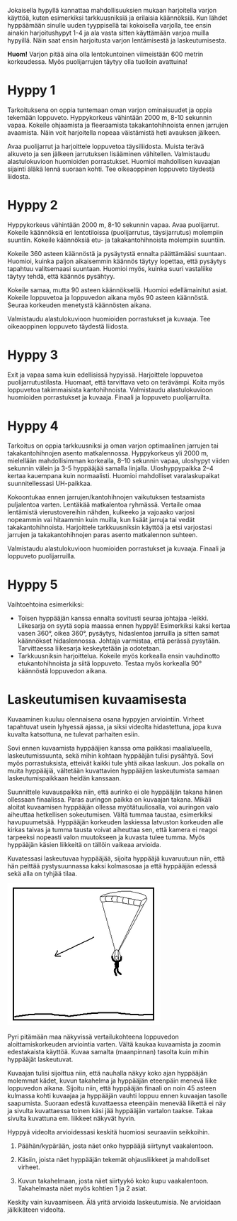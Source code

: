 Jokaisella hypyllä kannattaa mahdollisuuksien mukaan harjoitella varjon
käyttöä, kuten esimerkiksi tarkkuusniksiä ja erilaisia käännöksiä. Kun
lähdet hyppäämään sinulle uuden tyyppisellä tai kokoisella varjolla, tee
ensin ainakin harjoitushypyt 1-4 ja ala vasta sitten käyttämään varjoa
muilla hypyillä. Näin saat ensin harjoitusta varjon lentämisestä ja
laskeutumisesta.

**Huom!** Varjon pitää aina olla lentokuntoinen viimeistään 600 metrin
korkeudessa. Myös puolijarrujen täytyy olla tuolloin avattuina!

 Hyppy 1  
=========

Tarkoituksena on oppia tuntemaan oman varjon ominaisuudet ja oppia
tekemään loppuveto. Hyppykorkeus vähintään 2000 m, 8-10 sekunnin vapaa.
Kokeile ohjaamista ja fleeraamista takakantohihnoista ennen jarrujen
avaamista. Näin voit harjoitella nopeaa väistämistä heti avauksen
jälkeen.

Avaa puolijarrut ja harjoittele loppuvetoa täysiliidosta. Muista terävä
alkuveto ja sen jälkeen jarrutuksen lisääminen vähitellen. Valmistaudu
alastulokuvioon huomioiden porrastukset. Huomioi mahdollisen kuvaajan
sijainti äläkä lennä suoraan kohti. Tee oikeaoppinen loppuveto täydestä
liidosta.

 Hyppy 2  
=========

Hyppykorkeus vähintään 2000 m, 8-10 sekunnin vapaa. Avaa puolijarrut.
Kokeile käännöksiä eri lentotiloissa (puolijarrutus, täysijarrutus)
molempiin suuntiin. Kokeile käännöksiä etu- ja takakantohihnoista
molempiin suuntiin.

Kokeile 360 asteen käännöstä ja pysäytystä ennalta päättämääsi suuntaan.
Huomioi, kuinka paljon aikaisemmin käännös täytyy lopettaa, että
pysäytys tapahtuu valitsemaasi suuntaan. Huomioi myös, kuinka suuri
vastaliike täytyy tehdä, että käännös pysähtyy.

Kokeile samaa, mutta 90 asteen käännöksellä. Huomioi edellämainitut
asiat. Kokeile loppuvetoa ja loppuvedon aikana myös 90 asteen käännöstä.
Seuraa korkeuden menetystä käännösten aikana.

Valmistaudu alastulokuvioon huomioiden porrastukset ja kuvaaja. Tee
oikeaoppinen loppuveto täydestä liidosta.

 Hyppy 3  
=========

Exit ja vapaa sama kuin edellisissä hypyissä. Harjoittele loppuvetoa
puolijarrutustilasta. Huomaat, että tarvittava veto on terävämpi. Koita
myös loppuvetoa takimmaisista kantohihnoista. Valmistaudu
alastulokuvioon huomioiden porrastukset ja kuvaaja. Finaali ja loppuveto
puolijarruilta.

 Hyppy 4  
=========

Tarkoitus on oppia tarkkuusniksi ja oman varjon optimaalinen jarrujen
tai takakantohihnojen asento matkalennossa. Hyppykorkeus yli 2000 m,
mielellään mahdollisimman korkealla, 8–10 sekunnin vapaa, uloshypyt
viiden sekunnin välein ja 3-5 hyppääjää samalla linjalla.
Uloshyppypaikka 2–4 kertaa kauempana kuin normaalisti. Huomioi
mahdolliset varalaskupaikat suunnitellessasi UH-paikkaa.

Kokoontukaa ennen jarrujen/kantohihnojen vaikutuksen testaamista
puljalentoa varten. Lentäkää matkalentoa ryhmässä. Vertaile omaa
lentämistä vierustovereihin nähden, kulkeeko ja vajoaako varjosi
nopeammin vai hitaammin kuin muilla, kun lisäät jarruja tai vedät
takakantohihnoista. Harjoittele tarkkuusniksin käyttöä ja etsi
varjostasi jarrujen ja takakantohihnojen paras asento matkalennon
suhteen.

Valmistaudu alastulokuvioon huomioiden porrastukset ja kuvaaja. Finaali
ja loppuveto puolijarruilla.

 Hyppy 5  
=========

Vaihtoehtoina esimerkiksi:
- Toisen hyppääjän kanssa ennalta sovitusti seuraa johtajaa -leikki.
    Liikesarja on syytä sopia maassa ennen hyppyä! Esimerkiksi kaksi
    kertaa vasen 360°, oikea 360°, pysäytys, hidaslentoa jarruilla ja
    sitten samat käännökset hidaslennossa. Johtaja varmistaa, että
    perässä pysytään. Tarvittaessa liikesarja keskeytetään ja odotetaan.
- Tarkkuusniksin harjoittelua. Kokeile myös korkealla ensin
    vauhdinotto etukantohihnoista ja siitä loppuveto. Testaa myös
    korkealla 90° käännöstä loppuvedon aikana.

 Laskeutumisen kuvaamisesta  
============================

Kuvaaminen kuuluu olennaisena osana hyppyjen arviointiin. Virheet
tapahtuvat usein lyhyessä ajassa, ja siksi videolta hidastettuna, jopa
kuva kuvalta katsottuna, ne tulevat parhaiten esiin.

Sovi ennen kuvaamista hyppääjien kanssa oma paikkasi maalialueella,
laskeutumissuunta, sekä mihin kohtaan hyppääjän tulisi pysähtyä. Sovi
myös porrastuksista, etteivät kaikki tule yhtä aikaa laskuun. Jos
pokalla on muita hyppääjiä, vältetään kuvattavien hyppääjien
laskeutumista samaan laskeutumispaikkaan heidän kanssaan.

Suunnittele kuvauspaikka niin, että aurinko ei ole hyppääjän takana
hänen ollessaan finaalissa. Paras auringon paikka on kuvaajan takana.
Mikäli aloitat kuvaamisen hyppääjän ollessa myötätuuliosalla, voi
auringon valo aiheuttaa hetkellisen sokeutumisen. Vältä tummaa taustaa,
esimerkiksi havupuumetsää. Hyppääjän korkeuden laskiessa latvuston
korkeuden alle kirkas taivas ja tumma tausta voivat aiheuttaa sen, että
kamera ei reagoi tarpeeksi nopeasti valon muutokseen ja kuvasta tulee
tumma. Myös hyppääjän käsien liikkeitä on tällöin vaikeaa arvioida.

Kuvatessasi laskeutuvaa hyppääjää, sijoita hyppääjä kuvaruutuun niin,
että hän peittää pystysuunnassa kaksi kolmasosaa ja että hyppääjän
edessä sekä alla on tyhjää tilaa.

![image](/kuvat/Laskeutumisen-kuvaus.png)

Pyri pitämään maa näkyvissä vertailukohteena loppuvedon
aloittamiskorkeuden arviointia varten. Vältä kaukaa kuvaamista ja zoomin
edestakaista käyttöä. Kuvaa samalta (maanpinnan) tasolta kuin mihin
hyppääjät laskeutuvat.

Kuvaajan tulisi sijoittua niin, että nauhalla näkyy koko ajan hyppääjän
molemmat kädet, kuvun takahelma ja hyppääjän eteenpäin menevä liike
loppuvedon aikana. Sijoitu niin, että hyppääjän finaali on noin 45
asteen kulmassa kohti kuvaajaa ja hyppääjän vauhti loppuu ennen kuvaajan
tasolle saapumista. Suoraan edestä kuvattaessa eteenpäin menevää
liikettä ei näy ja sivulta kuvattaessa toinen käsi jää hyppääjän
vartalon taakse. Takaa sivulta kuvattuna em. liikkeet näkyvät hyvin.

Hyppyä videolta arvioidessasi keskitä huomiosi seuraaviin seikkoihin.

1.  Päähän/kypärään, josta näet onko hyppääjä siirtynyt vaakalentoon.

2.  Käsiin, joista näet hyppääjän tekemät ohjausliikkeet ja
    mahdolliset virheet.

3.  Kuvun takahelmaan, josta näet siirtyykö koko kupu vaakalentoon.
    Takahelmasta näet myös kohtien 1 ja 2 asiat.

Keskity vain kuvaamiseen. Älä yritä arvioida laskeutumisia. Ne
arvioidaan jälkikäteen videolta.
